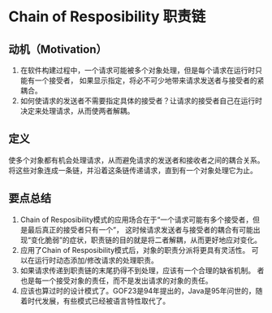 # Chain of Resposibility 职责链

## 动机（Motivation）
1. 在软件构建过程中，一个请求可能被多个对象处理，但是每个请求在运行时只能有一个接受者，
   如果显示指定，将必不可少地带来请求发送者与接受者的紧耦合。
2. 如何使请求的发送者不需要指定具体的接受者？让请求的接受者自己在运行时决定来处理请求，从而使两者解耦。

## 定义
使多个对象都有机会处理请求，从而避免请求的发送者和接收者之间的耦合关系。
将这些对象连成一条链，并沿着这条链传递请求，直到有一个对象处理它为止。

## 要点总结
1. Chain of Resposibility模式的应用场合在于“一个请求可能有多个接受者，但是最后真正的接受者只有一个”，
   这时候请求发送者与接受者的耦合有可能出现“变化脆弱”的症状，职责链的目的就是将二者解耦，从而更好地应对变化。
2. 应用了Chain of Resposibility模式后，对象的职责分派将更具有灵活性。
   可以在运行时动态添加/修改请求的处理职责。
3. 如果请求传递到职责链的末尾扔得不到处理，应该有一个合理的缺省机制。
   者也是每一个接受对象的责任，而不是发出请求的对象的责任。
4. 应该也算过时的设计模式了。GOF23是94年提出的，Java是95年问世的，随着时代发展，有些模式已经被语言特性取代了。